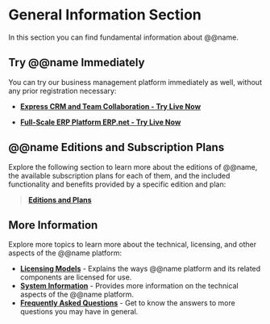 # General Information Section

In this section you can find fundamental information about @@name.  

## Try @@name Immediately

You can try our business management platform immediately as well, without any prior registration necessary:  

* **[Express CRM and Team Collaboration - Try Live Now](~/information/try-out-erp-net-express-crm.md)**  

* **[Full-Scale ERP Platform ERP.net - Try Live Now](~/information/try-our-system.md)**  

## @@name Editions and Subscription Plans

Explore the following section to learn more about the editions of @@name, the available subscription plans for each of them, and the included functionality and benefits provided by a specific edition and plan:  

> **[Editions and Plans](~/information/editions-and-plans/index.md)**

## More Information

Explore more topics to learn more about the technical, licensing, and other aspects of the @@name platform:  

* **[Licensing Models](~/information/licensing/index.md)** - Explains the ways @@name platform and its related components are licensed for use. 
* **[System Information](~/information/system-information/index.md)** - Provides more information on the technical aspects of the @@name platform. 
* **[Frequently Asked Questions](~/information/faq/index.md)** - Get to know the answers to more questions you may have in general.  
